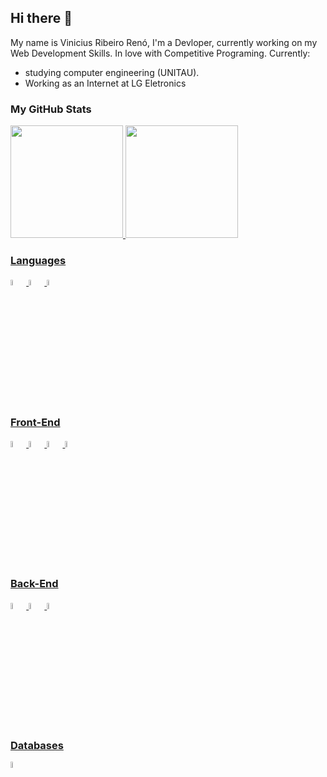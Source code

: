 ## Hi there 👋
My name is Vinicius Ribeiro Renó, I'm a Devloper, currently working on my Web Development Skills. 
In love with Competitive Programing.
Currently:
- studying computer engineering (UNITAU).
- Working as an Internet at LG Eletronics

### My GitHub Stats
<div>
<a href="https://github.com/Renozixx">
<img loading="lazy" height="180em" src="https://github-readme-stats.vercel.app/api/top-langs/?username=Renozixx&layout=compact&langs_count=7&theme=dracula"/>
<img loading="lazy" height="180em" src="https://github-readme-stats.vercel.app/api?username=Renozixx&show_icons=true&theme=dracula&include_all_commits=true&count_private=true"/>
</div>

### Languages
<div>
  <img width="5%" src="https://cdn.jsdelivr.net/gh/devicons/devicon@latest/icons/c/c-original.svg" />
  <img width="5%" src="https://cdn.jsdelivr.net/gh/devicons/devicon@latest/icons/python/python-original.svg" />
  <img width="5%" src="https://cdn.jsdelivr.net/gh/devicons/devicon@latest/icons/javascript/javascript-original.svg" />
</div>

### Front-End
<div>
  <img width="5%" src="https://cdn.jsdelivr.net/gh/devicons/devicon@latest/icons/html5/html5-original.svg" />         
  <img width="5%" src="https://cdn.jsdelivr.net/gh/devicons/devicon@latest/icons/css3/css3-original.svg" />
  <img width="5%" src="https://cdn.jsdelivr.net/gh/devicons/devicon@latest/icons/tailwindcss/tailwindcss-original.svg" />  
  <img width="5%" src="https://cdn.jsdelivr.net/gh/devicons/devicon@latest/icons/react/react-original.svg" />
</div>

### Back-End
<div>
  <img width="5%" src="https://cdn.jsdelivr.net/gh/devicons/devicon@latest/icons/php/php-original.svg" />  
  <img width="5%" src="https://cdn.jsdelivr.net/gh/devicons/devicon@latest/icons/django/django-plain.svg" />
  <img width="5%" src="https://cdn.jsdelivr.net/gh/devicons/devicon@latest/icons/djangorest/djangorest-original.svg" />
</div>

### Databases
<div>
  <img width="5%" src="https://cdn.jsdelivr.net/gh/devicons/devicon@latest/icons/mysql/mysql-original-wordmark.svg" />
</div>
